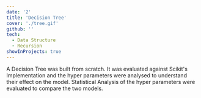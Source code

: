 ```yaml
---
date: '2'
title: 'Decision Tree'
cover: './tree.gif'
github: ''
tech:
  - Data Structure
  - Recursion
showInProjects: true
---
```


A Decision Tree was built from scratch. It was evaluated against Scikit's Implementation and the hyper parameters were analysed to understand their effect on the model. Statistical Analysis of the hyper parameters were evaluated to compare the two models.